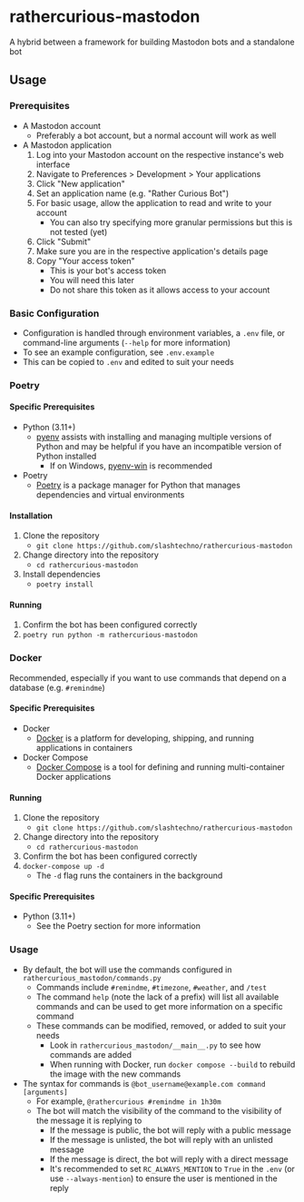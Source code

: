 # rathercurious-mastodon  
A hybrid between a framework for building Mastodon bots and a standalone bot  

## Usage  
### Prerequisites  
- A Mastodon account  
    - Preferably a bot account, but a normal account will work as well  
- A Mastodon application  
    1. Log into your Mastodon account on the respective instance's web interface  
    2. Navigate to Preferences > Development > Your applications  
    3. Click "New application"  
    4. Set an application name (e.g. "Rather Curious Bot")  
    5. For basic usage, allow the application to read and write to your account  
        - You can also try specifying more granular permissions but this is not tested (yet)  
    6. Click "Submit"  
    7. Make sure you are in the respective application's details page  
    8. Copy "Your access token"  
        - This is your bot's access token  
        - You will need this later  
        - Do not share this token as it allows access to your account  

### Basic Configuration  
- Configuration is handled through environment variables, a `.env` file, or command-line arguments (`--help` for more information)  
- To see an example configuration, see `.env.example`  
- This can be copied to `.env` and edited to suit your needs  


### Poetry  
#### Specific Prerequisites  
- Python (3.11+)
    - [pyenv](https://github.com/pyenv/pyenv) assists with installing and managing multiple versions of Python and may be helpful if you have an incompatible version of Python installed  
        - If on Windows, [pyenv-win](https://github.com/pyenv-win/pyenv-win) is recommended
- Poetry  
    - [Poetry](https://python-poetry.org/docs/#installation) is a package manager for Python that manages dependencies and virtual environments  
#### Installation
1. Clone the repository  
    - `git clone https://github.com/slashtechno/rathercurious-mastodon`  
2. Change directory into the repository  
    - `cd rathercurious-mastodon`  
3. Install dependencies  
    - `poetry install`  
#### Running  
1. Confirm the bot has been configured correctly  
2. `poetry run python -m rathercurious-mastodon`  

### Docker  
Recommended, especially if you want to use commands that depend on a database (e.g. `#remindme`)  
#### Specific Prerequisites
- Docker  
    - [Docker](https://docs.docker.com/get-docker/) is a platform for developing, shipping, and running applications in containers  
- Docker Compose  
    - [Docker Compose](https://docs.docker.com/compose/install/) is a tool for defining and running multi-container Docker applications  
#### Running  
1. Clone the repository  
    - `git clone https://github.com/slashtechno/rathercurious-mastodon`
2. Change directory into the repository
    - `cd rathercurious-mastodon`
3. Confirm the bot has been configured correctly  
4. `docker-compose up -d`  
    - The `-d` flag runs the containers in the background  
#### Specific Prerequisites
- Python (3.11+)
    - See the Poetry section for more information  

<!-- ### PyPi
Not recommended as you can't modify the commands  
#### Requirements
- Python (3.11+)
    - Read the Poetry section for more information
#### Installation
1. `pip install rathercurious-mastodon`
    - You may need to use `pip3` instead of `pip` depending on your system
    - In addition, you may want to try `python -m pip install rathercurious-mastodon` or `python3 -m pip install rathercurious-mastodon` if the above commands do not work  
#### Running  
- Assuming programs installed by `pip` are in your PATH, you can run the bot with `rathercurious-mastodon`   -->


### Usage  
- By default, the bot will use the commands configured in `rathercurious_mastodon/commands.py`
    - Commands include `#remindme`, `#timezone`, `#weather`, and `/test`
    - The command `help` (note the lack of a prefix) will list all available commands and can be used to get more information on a specific command  
    - These commands can be modified, removed, or added to suit your needs
        - Look in `rathercurious_mastodon/__main__.py` to see how commands are added  
        - When running with Docker, run `docker compose --build` to rebuild the image with the new commands
- The syntax for commands is `@bot_username@example.com command [arguments]`
    - For example, `@rathercurious #remindme in 1h30m` 
    - The bot will match the visibility of the command to the visibility of the message it is replying to
        - If the message is public, the bot will reply with a public message  
        - If the message is unlisted, the bot will reply with an unlisted message  
        - If the message is direct, the bot will reply with a direct message  
        - It's recommended to set `RC_ALWAYS_MENTION` to `True` in the `.env` (or use `--always-mention`) to ensure the user is mentioned in the reply  
